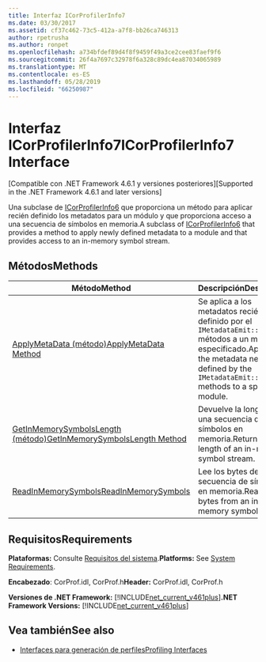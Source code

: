 ```yaml
---
title: Interfaz ICorProfilerInfo7
ms.date: 03/30/2017
ms.assetid: cf37c462-73c5-412a-a7f8-bb26ca746313
author: rpetrusha
ms.author: ronpet
ms.openlocfilehash: a734bfdef89d4f8f9459f49a3ce2cee83faef9f6
ms.sourcegitcommit: 26f4a7697c32978f6a328c89dc4ea87034065989
ms.translationtype: MT
ms.contentlocale: es-ES
ms.lasthandoff: 05/28/2019
ms.locfileid: "66250987"
---
```

# <a name="icorprofilerinfo7-interface"></a><span data-ttu-id="21764-102">Interfaz ICorProfilerInfo7</span><span class="sxs-lookup"><span data-stu-id="21764-102">ICorProfilerInfo7 Interface</span></span>
<span data-ttu-id="21764-103">[Compatible con .NET Framework 4.6.1 y versiones posteriores]</span><span class="sxs-lookup"><span data-stu-id="21764-103">[Supported in the .NET Framework 4.6.1 and later versions]</span></span>  
  
 <span data-ttu-id="21764-104">Una subclase de [ICorProfilerInfo6](../../../../docs/framework/unmanaged-api/profiling/icorprofilerinfo6-interface.md) que proporciona un método para aplicar recién definido los metadatos para un módulo y que proporciona acceso a una secuencia de símbolos en memoria.</span><span class="sxs-lookup"><span data-stu-id="21764-104">A subclass of [ICorProfilerInfo6](../../../../docs/framework/unmanaged-api/profiling/icorprofilerinfo6-interface.md) that provides a method to apply newly defined metadata to a module and that provides access to an in-memory symbol stream.</span></span>  
  
## <a name="methods"></a><span data-ttu-id="21764-105">Métodos</span><span class="sxs-lookup"><span data-stu-id="21764-105">Methods</span></span>  
  
|<span data-ttu-id="21764-106">Método</span><span class="sxs-lookup"><span data-stu-id="21764-106">Method</span></span>|<span data-ttu-id="21764-107">Descripción</span><span class="sxs-lookup"><span data-stu-id="21764-107">Description</span></span>|  
|------------|-----------------|  
|[<span data-ttu-id="21764-108">ApplyMetaData (método)</span><span class="sxs-lookup"><span data-stu-id="21764-108">ApplyMetaData Method</span></span>](../../../../docs/framework/unmanaged-api/profiling/icorprofilerinfo7-applymetadata-method.md)|<span data-ttu-id="21764-109">Se aplica a los metadatos recién definido por el `IMetadataEmit::Define*` métodos a un módulo especificado.</span><span class="sxs-lookup"><span data-stu-id="21764-109">Applies the metadata newly defined by the `IMetadataEmit::Define*` methods to a specified module.</span></span>|  
|[<span data-ttu-id="21764-110">GetInMemorySymbolsLength (método)</span><span class="sxs-lookup"><span data-stu-id="21764-110">GetInMemorySymbolsLength Method</span></span>](../../../../docs/framework/unmanaged-api/profiling/icorprofilerinfo7-getinmemorysymbolslength-method.md)|<span data-ttu-id="21764-111">Devuelve la longitud de una secuencia de símbolos en memoria.</span><span class="sxs-lookup"><span data-stu-id="21764-111">Returns the length of an in-memory symbol stream.</span></span>|  
|[<span data-ttu-id="21764-112">ReadInMemorySymbols</span><span class="sxs-lookup"><span data-stu-id="21764-112">ReadInMemorySymbols</span></span>](../../../../docs/framework/unmanaged-api/profiling/icorprofilerinfo7-readinmemorysymbols.md)|<span data-ttu-id="21764-113">Lee los bytes de una secuencia de símbolos en memoria.</span><span class="sxs-lookup"><span data-stu-id="21764-113">Reads bytes from an in-memory symbol stream.</span></span>|  
  
## <a name="requirements"></a><span data-ttu-id="21764-114">Requisitos</span><span class="sxs-lookup"><span data-stu-id="21764-114">Requirements</span></span>  
 <span data-ttu-id="21764-115">**Plataformas:** Consulte [Requisitos del sistema](../../../../docs/framework/get-started/system-requirements.md).</span><span class="sxs-lookup"><span data-stu-id="21764-115">**Platforms:** See [System Requirements](../../../../docs/framework/get-started/system-requirements.md).</span></span>  
  
 <span data-ttu-id="21764-116">**Encabezado**: CorProf.idl, CorProf.h</span><span class="sxs-lookup"><span data-stu-id="21764-116">**Header:** CorProf.idl, CorProf.h</span></span>  
  
 <span data-ttu-id="21764-117">**Versiones de .NET Framework:** [!INCLUDE[net_current_v461plus](../../../../includes/net-current-v461plus-md.md)]</span><span class="sxs-lookup"><span data-stu-id="21764-117">**.NET Framework Versions:** [!INCLUDE[net_current_v461plus](../../../../includes/net-current-v461plus-md.md)]</span></span>  
  
## <a name="see-also"></a><span data-ttu-id="21764-118">Vea también</span><span class="sxs-lookup"><span data-stu-id="21764-118">See also</span></span>

- [<span data-ttu-id="21764-119">Interfaces para generación de perfiles</span><span class="sxs-lookup"><span data-stu-id="21764-119">Profiling Interfaces</span></span>](../../../../docs/framework/unmanaged-api/profiling/profiling-interfaces.md)
